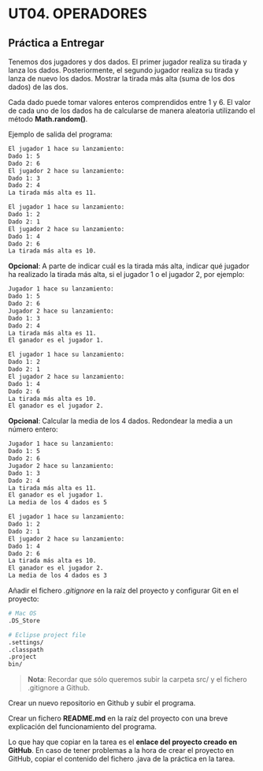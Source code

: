 # UT04. OPERADORES

## Práctica a Entregar

Tenemos dos jugadores y dos dados. El primer jugador realiza su tirada y lanza los dados. Posteriormente, el segundo jugador realiza su tirada y lanza de nuevo los dados. Mostrar la tirada más alta (suma de los dos dados) de las dos.

Cada dado puede tomar valores enteros comprendidos entre 1 y 6. El valor de cada uno de los dados ha de calcularse de manera aleatoria utilizando el método __Math.random()__.

Ejemplo de salida del programa:

```bash
El jugador 1 hace su lanzamiento:
Dado 1: 5
Dado 2: 6
El jugador 2 hace su lanzamiento:
Dado 1: 3
Dado 2: 4
La tirada más alta es 11.
```

```bash
El jugador 1 hace su lanzamiento:
Dado 1: 2
Dado 2: 1
El jugador 2 hace su lanzamiento:
Dado 1: 4
Dado 2: 6
La tirada más alta es 10.
```

__Opcional__: A parte de indicar cuál es la tirada más alta, indicar qué jugador ha realizado la tirada más alta, si el jugador 1 o el jugador 2, por ejemplo: 

```bash
Jugador 1 hace su lanzamiento:
Dado 1: 5
Dado 2: 6
Jugador 2 hace su lanzamiento:
Dado 1: 3
Dado 2: 4
La tirada más alta es 11.
El ganador es el jugador 1.
```

```bash
El jugador 1 hace su lanzamiento:
Dado 1: 2
Dado 2: 1
El jugador 2 hace su lanzamiento:
Dado 1: 4
Dado 2: 6
La tirada más alta es 10.
El ganador es el jugador 2.
```

__Opcional__: Calcular la media de los 4 dados. Redondear la media a un número entero: 

```bash
Jugador 1 hace su lanzamiento:
Dado 1: 5
Dado 2: 6
Jugador 2 hace su lanzamiento:
Dado 1: 3
Dado 2: 4
La tirada más alta es 11.
El ganador es el jugador 1.
La media de los 4 dados es 5
```

```bash
El jugador 1 hace su lanzamiento:
Dado 1: 2
Dado 2: 1
El jugador 2 hace su lanzamiento:
Dado 1: 4
Dado 2: 6
La tirada más alta es 10.
El ganador es el jugador 2.
La media de los 4 dados es 3
```

Añadir el fichero _.gitignore_ en la raíz del proyecto y configurar Git en el proyecto:

```bash
# Mac OS
.DS_Store

# Eclipse project file
.settings/
.classpath
.project
bin/
```

> __Nota__: Recordar que sólo queremos subir la carpeta src/ y el fichero .gitignore a Github.

Crear un nuevo repositorio en Github y subir el programa.

Crear un fichero __README.md__ en la raíz del proyecto con una breve explicación del funcionamiento del programa.

Lo que hay que copiar en la tarea es el __enlace del proyecto creado en GitHub__. En caso de tener problemas a la hora de crear el proyecto en GitHub, copiar el contenido del fichero .java de la práctica en la tarea.
